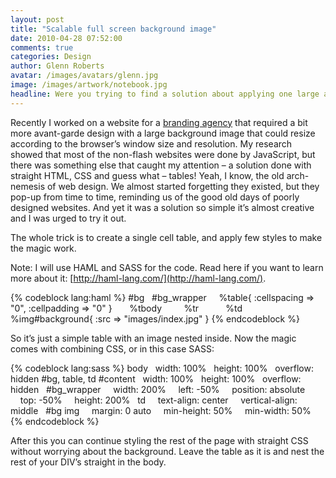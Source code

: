 ```yaml
---
layout: post
title: "Scalable full screen background image"
date: 2010-04-28 07:52:00
comments: true
categories: Design
author: Glenn Roberts
avatar: /images/avatars/glenn.jpg
image: /images/artwork/notebook.jpg
headline: Were you trying to find a solution about applying one large and scalable background on a website? It can be a tough choice especially since one of the alternatives is Flash and anyone who appreciates usability and web standards will probably resent that very thought.
---
```

Recently I worked on a website for a [branding agency](http://freezing-light-25.heroku.com/) that required a bit more avant-garde design with a large background image that could resize according to the browser’s window size and resolution. My research showed that most of the non-flash websites were done by JavaScript, but there was something else that caught my attention – a solution done with straight HTML, CSS and guess what – tables! Yeah, I know, the old arch-nemesis of web design. We almost started forgetting they existed, but they pop-up from time to time, reminding us of the good old days of poorly designed websites. And yet it was a solution so simple it’s almost creative and I was urged to try it out.

The whole trick is to create a single cell table, and apply few styles to make the magic work.

Note: I will use HAML and SASS for the code. Read here if you want to learn more about it: [http://haml-lang.com/](http://haml-lang.com/).


{% codeblock lang:haml %}
#bg  
  #bg_wrapper    
    %table{ :cellspacing => "0", :cellpadding => "0" }      
      %tbody        
        %tr          
          %td            
            %img#background{ :src => "images/index.jpg" }
{% endcodeblock %}


So it’s just a simple table with an image nested inside. Now the magic comes with combining CSS, or in this case SASS:

{% codeblock lang:sass %}
body
  width: 100%
  height: 100%
  overflow: hidden
#bg, table, td
  #content
    width: 100%
    height: 100%
    overflow: hidden
  #bg_wrapper
    width: 200%
    left: -50%
    position: absolute
    top: -50%
    height: 200%
  td
    text-align: center
    vertical-align: middle
  #bg img
    margin: 0 auto
    min-height: 50%
    min-width: 50%
{% endcodeblock %}

After this you can continue styling the rest of the page with straight CSS without worrying about the background. Leave the table as it is and nest the rest of your DIV’s straight in the body.
